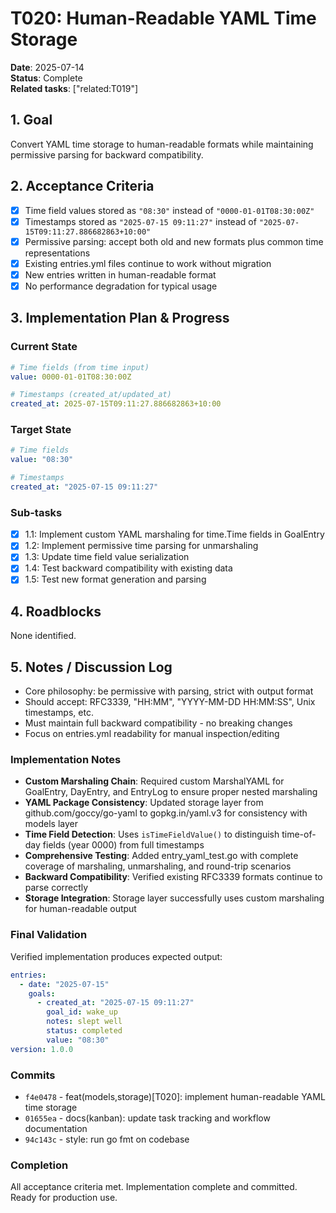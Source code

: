 # T020: Human-Readable YAML Time Storage

**Date**: 2025-07-14  
**Status**: Complete  
**Related tasks**: ["related:T019"]

## 1. Goal

Convert YAML time storage to human-readable formats while maintaining permissive parsing for backward compatibility.

## 2. Acceptance Criteria

- [x] Time field values stored as `"08:30"` instead of `"0000-01-01T08:30:00Z"`
- [x] Timestamps stored as `"2025-07-15 09:11:27"` instead of `"2025-07-15T09:11:27.886682863+10:00"`
- [x] Permissive parsing: accept both old and new formats plus common time representations
- [x] Existing entries.yml files continue to work without migration
- [x] New entries written in human-readable format
- [x] No performance degradation for typical usage

## 3. Implementation Plan & Progress

### Current State
```yaml
# Time fields (from time input)
value: 0000-01-01T08:30:00Z

# Timestamps (created_at/updated_at)
created_at: 2025-07-15T09:11:27.886682863+10:00
```

### Target State
```yaml
# Time fields
value: "08:30"

# Timestamps  
created_at: "2025-07-15 09:11:27"
```

### Sub-tasks
- [x] 1.1: Implement custom YAML marshaling for time.Time fields in GoalEntry
- [x] 1.2: Implement permissive time parsing for unmarshaling
- [x] 1.3: Update time field value serialization 
- [x] 1.4: Test backward compatibility with existing data
- [x] 1.5: Test new format generation and parsing

## 4. Roadblocks

None identified.

## 5. Notes / Discussion Log

- Core philosophy: be permissive with parsing, strict with output format
- Should accept: RFC3339, "HH:MM", "YYYY-MM-DD HH:MM:SS", Unix timestamps, etc.
- Must maintain full backward compatibility - no breaking changes
- Focus on entries.yml readability for manual inspection/editing

### Implementation Notes

- **Custom Marshaling Chain**: Required custom MarshalYAML for GoalEntry, DayEntry, and EntryLog to ensure proper nested marshaling
- **YAML Package Consistency**: Updated storage layer from github.com/goccy/go-yaml to gopkg.in/yaml.v3 for consistency with models layer
- **Time Field Detection**: Uses `isTimeFieldValue()` to distinguish time-of-day fields (year 0000) from full timestamps
- **Comprehensive Testing**: Added entry_yaml_test.go with complete coverage of marshaling, unmarshaling, and round-trip scenarios
- **Backward Compatibility**: Verified existing RFC3339 formats continue to parse correctly
- **Storage Integration**: Storage layer successfully uses custom marshaling for human-readable output

### Final Validation

Verified implementation produces expected output:
```yaml
entries:
  - date: "2025-07-15"
    goals:
      - created_at: "2025-07-15 09:11:27"
        goal_id: wake_up
        notes: slept well
        status: completed
        value: "08:30"
version: 1.0.0
```

### Commits

- `f4e0478` - feat(models,storage)[T020]: implement human-readable YAML time storage
- `01655ea` - docs(kanban): update task tracking and workflow documentation  
- `94c143c` - style: run go fmt on codebase

### Completion

All acceptance criteria met. Implementation complete and committed. Ready for production use.